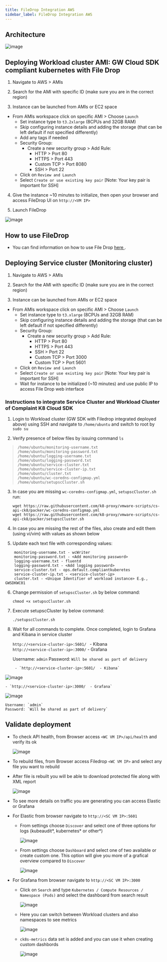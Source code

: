```yaml
---
title: FileDrop Integration AWS
sidebar_label: FileDrop Integration AWS
---
```


## Architecture
![image](https://user-images.githubusercontent.com/60857664/115548813-2f7f2800-a2a8-11eb-8ba3-e7569db39fe0.png)


## Deploying Workload cluster AMI: GW Cloud SDK compliant kubernetes with File Drop

1. Navigate to AWS > AMIs

2. Search for the AMI with specific ID (make sure you are in the correct region)

3. Instance can be launched from AMIs or EC2 space
- From AMIs workspace click on specific AMI > Choose `Launch` 
    - Set instance type to `t3.2xlarge` (8CPUs and 32GB RAM)
    - Skip configuring instance details and adding the storage (that can be left default if not specified differently)
    - Add any tags if needed
    - Security Group: 
      - Create a new security group > Add Rule:
        - HTTP > Port 80 
        - HTTPS > Port 443 
        - Custom TCP > Port 8080
        - SSH > Port 22
    - Click on `Review and Launch`
    - Select `Create or use existing key pair` [Note: Your key pair is important for SSH]
 
 4. Give the instance ~10 minutes to initialize, then open your browser and access FileDrop UI on `http://<VM IP>`

 5. Launch FileDrop

![image](https://user-images.githubusercontent.com/70196799/116584746-f4b86800-a917-11eb-9191-28c0edc41c29.png)


## How to use FileDrop

- You can find information on how to use File Drop [ here ](https://k8-proxy.github.io/k8-proxy-documentation/docs/products/filedrop/fd-howto).


## Deploying Service cluster (Monitoring cluster)

1. Navigate to AWS > AMIs

2. Search for the AMI with specific ID (make sure you are in the correct region)

3. Instance can be launched from AMIs or EC2 space
- From AMIs workspace click on specific AMI > Choose `Launch` 
    - Set instance type to `t3.xlarge` (8CPUs and 32GB RAM)
    - Skip configuring instance details and adding the storage (that can be left default if not specified differently)
    - Security Group: 
      - Create a new security group > Add Rule:
        - HTTP > Port 80 
        - HTTPS > Port 443 
        - SSH > Port 22
        - Custom TCP > Port 3000
        - Custom TCP > Port 5601
    - Click on `Review and Launch`
    - Select `Create or use existing key pair` [Note: Your key pair is important for SSH]
    - Wait for instance to be initialized (~10 minutes) and use public IP to access File Drop web interface

### Instructions to integrate Service Cluster and Workload Cluster of Complaint K8 Cloud SDK
1. Login to Workload cluster (GW SDK with Filedrop integrated deployed above) using SSH and navigate to `/home/ubuntu` and switch to root by `sudo su`

2. Verify presence of below files by issuing command `ls`

>     /home/ubuntu/monitoring-username.txt
>     /home/ubuntu/monitoring-password.txt
>     /home/ubuntu/logging-username.txt
>     /home/ubuntu/logging-password.txt
>     /home/ubuntu/service-cluster.txt
>     /home/ubuntu/service-cluster-ip.txt
>     /home/ubuntu/cluster.txt
>     /home/ubuntu/wc-coredns-configmap.yml
>     /home/ubuntu/setupscCluster.sh


3. In case you are missing `wc-coredns-configmap.yml`, `setupscCluster.sh` run: 
   ```
   wget https://raw.githubusercontent.com/k8-proxy/vmware-scripts/cs-api-ck8/packer/wc-coredns-configmap.yml
   wget https://raw.githubusercontent.com/k8-proxy/vmware-scripts/cs-api-ck8/packer/setupscCluster.sh
   ```

4. In case you are missing the rest of the files, also create and edit them (using vi/vim) with values as shown below

5. Update each text file with corresponding values:

```
    monitoring-username.txt - wcWriter
    monitoring-password.txt - <Add monitoring password>
    logging-username.txt - fluentd
    logging-password.txt - <Add logging password>
    service-cluster.txt - ops.default.compliantkuberetes
    service-cluster-ip.txt - <service-cluster-ip>
    cluster.txt - <Unique Identifier of workload instance> E.g., GWSDKWC01
```

6. Change permission of `setupscCluster.sh` by below command:

    `chmod +x setupscCluster.sh`

7. Execute setupscCluster by below command:

    `./setupscCluster.sh`

8. Wait for all commands to complete. Once completed, login to Grafana and Kibana in service cluster

   `http://<service-cluster-ip>:5601/ ` - Kibana   
    `http://<service-cluster-ip>:3000/`  - Grafana

    Username: `admin`
    Password: `Will be shared as part of delivery`
    
        - `http://<service-cluster-ip>:5601/  - Kibana`
    
![image](https://user-images.githubusercontent.com/70196799/116581348-86be7180-a914-11eb-9918-28bd100c49f7.png)
        
    - `http://<service-cluster-ip>:3000/  - Grafana`
    
![image](https://user-images.githubusercontent.com/70196799/116581366-8c1bbc00-a914-11eb-8efe-fd9131b67b62.png)

    Username: `admin`
    Password: `Will be shared as part of delivery`
    

## Validate deployment
- To check API health, from Browser access `<WC VM IP>/api/health` and verify its ok

    ![image](https://user-images.githubusercontent.com/70108899/116484783-179c3b00-a88a-11eb-9c79-c70e10847bed.png)
  
- To rebuild files, from Browser access Filedrop `<WC VM IP>` and select any file you want to rebuild 
- After file is rebuilt you will be able to download protected file along with XML report

    ![image](https://user-images.githubusercontent.com/70108899/116483290-13225300-a887-11eb-9187-2327fc559a47.png)
    

    
- To see more details on traffic you are generating you can access Elastic or Grafana
- For Elastic from browser navigate to `http://<SC VM IP>:5601`
   - From settings choose `Discover` and select one of three options for logs (kubeaudit*, kubernetes* or other*)
   
        ![image](https://user-images.githubusercontent.com/70108899/116484905-53370500-a88a-11eb-8477-d55c1db73519.png)
        
   - From settings choose `Dashboard` and select one of two available or create custom one. This option will give you more of a grafical overview compared to `Discover`
   
        ![image](https://user-images.githubusercontent.com/70108899/116485151-cf314d00-a88a-11eb-99d7-b5a7e1d15a91.png)
     
- For Grafana from browser navigate to `http://<SC VM IP>:3000`

   - Click on `Search` and type `Kubernetes / Compute Resources / Namespace (Pods)` and select the dashboard from search result

        ![image](https://user-images.githubusercontent.com/64204445/116515131-85c41a80-a8e9-11eb-9d98-cf26f9b6f4e4.png)
        
   - Here you can switch between Workload clusters and also namespaces to see metrics
   
        ![image](https://user-images.githubusercontent.com/64204445/116515563-14d13280-a8ea-11eb-900b-58fe934cad07.png)


   - `ck8s-metrics` data set is added and you can use it when creating custom dashbords
  
        ![image](https://user-images.githubusercontent.com/70108899/116485399-65fe0980-a88b-11eb-84ba-0d4e7d77c379.png)
